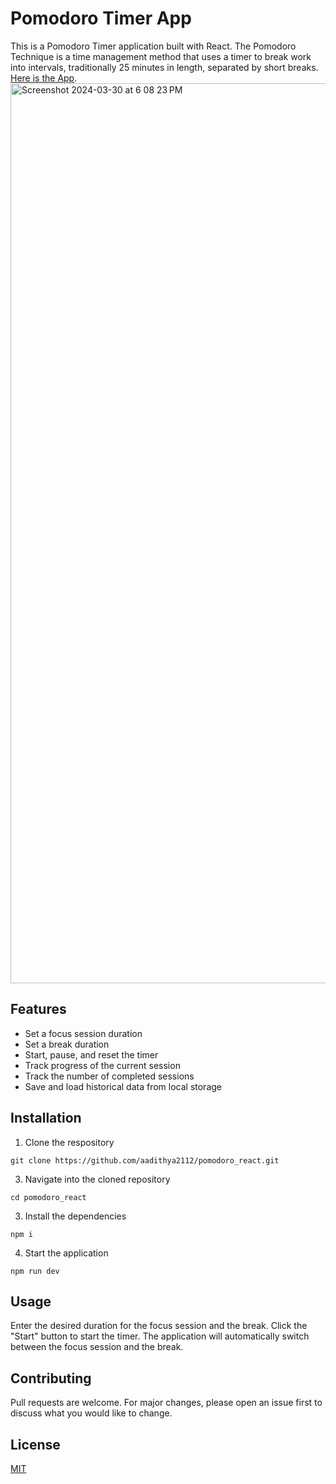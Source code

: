 # Pomodoro Timer App

This is a Pomodoro Timer application built with React. The Pomodoro Technique is a time management method that uses a timer to break work into intervals, traditionally 25 minutes in length, separated by short breaks. [Here is the App]([https://pomodoro-react-8x3du4x29-aadithya2112s-projects.vercel.app/](https://pomodoro-react-aadithya2112s-projects.vercel.app/)).
<img width="1440" alt="Screenshot 2024-03-30 at 6 08 23 PM" src="https://github.com/aadithya2112/pomodoro_react/assets/82932051/9698b380-978c-4024-94c6-b8281ffae8ad">

## Features
- Set a focus session duration
- Set a break duration
- Start, pause, and reset the timer
- Track progress of the current session
- Track the number of completed sessions
- Save and load historical data from local storage

## Installation
1. Clone the respository
```
git clone https://github.com/aadithya2112/pomodoro_react.git
```

3.  Navigate into the cloned repository
   ```
cd pomodoro_react
   ```
3. Install the dependencies
  ```
npm i
```
4. Start the application
```
npm run dev
```

## Usage

Enter the desired duration for the focus session and the break. Click the "Start" button to start the timer. The application will automatically switch between the focus session and the break.

## Contributing

Pull requests are welcome. For major changes, please open an issue first to discuss what you would like to change.

## License

[MIT](https://choosealicense.com/licenses/mit/)
